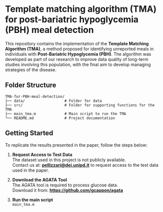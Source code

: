 # Template matching algorithm (TMA) for post-bariatric hypoglycemia (PBH) meal detection

This repository contains the implementation of the **Template Matching Algorithm (TMA)**, a method proposed for identifying unreported meals in individuals with **Post-Bariatric Hypoglycemia (PBH)**. The algorithm was developed as part of our research to improve data quality of long-term studies involving this population, with the final aim to develop managing strategies of the disease.


## **Folder Structure**
```
TMA-for-PBH-meal-detection/
├── data/                  # Folder for data 
├── src/                   # Folder for supporting functions for the TMA
├── main_tma.m             # Main script to run the TMA
└── README.md              # Project documentation
```


## **Getting Started**

To replicate the results presented in the paper, follow the steps below:

1. **Request Access to Test Data**  
   The dataset used in this project is not publicly available.  
   Contact us at: **pellizzari@dei.unipd.it** to request access to the test data used in the paper.

2. **Download the AGATA Tool**  
   The AGATA tool is required to process glucose data.  
   Download it from: **https://github.com/gcappon/agata**

3. **Run the main script**  
   `main_tma.m`





 
